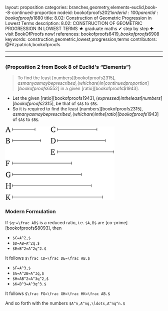 layout: proposition
categories: branches,geometry,elements-euclid,book--8-continued-proportion
nodeid: bookofproofs$2021
orderid: 100
parentid: bookofproofs$1880
title: 8.02: Construction of Geometric Progression in Lowest Terms
description: 8.02: CONSTRUCTION OF GEOMETRIC PROGRESSION IN LOWEST TERMS ★ graduate maths ✔ step by step ✚ visit BookOfProofs now!
references: bookofproofs$6419,bookofproofs$6908
keywords: construction,geometric,lowest,progression,terms
contributors: @Fitzpatrick,bookofproofs

---


---

### (Proposition 2 from Book 8 of Euclid's “Elements”)

> To find the least [numbers][bookofproofs$2315], as many as may be prescribed, (which are) in [continued proportion][bookofproofs$6552] in a given [ratio][bookofproofs$1943].
* Let the given [ratio][bookofproofs$1943], (expressed) in the least [numbers][bookofproofs$2315], be that of `$A$` to `$B$`.
* So it is required to find the least [numbers][bookofproofs$2315], as many as may be prescribed, (which are) in the [ratio][bookofproofs$1943] of `$A$` to `$B$`.


![fig02e](https://github.com/bookofproofs/bookofproofs.github.io/blob/main/_sources/_assets/images/euclid/Book08/fig02e.png?raw=true)



### Modern Formulation

If `$q:=\frac AB$` is a reduced ratio, i.e. `$A,B$` are [co-prime][bookofproofs$8093], then 

* `$C=A^2,$`
* `$D=AB=A^2q,$`
* `$E=B^2=A^2q^2.$`

It follows `$\frac CD=\frac DE=\frac AB.$` 

* `$F=A^3,$`
* `$G=A^2B=A^3q,$`
* `$H=AB^2=A^3q^2,$`
* `$K=B^3=A^3q^3.$`

It follows `$\frac FG=\frac GH=\frac HK=\frac AB.$`

And so forth with the numbers `$A^n,A^nq,\ldots,A^nq^n.$`

